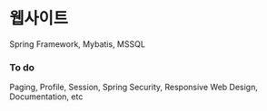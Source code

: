 # 웹사이트

Spring Framework, Mybatis, MSSQL

### To do

Paging, Profile, Session, Spring Security, Responsive Web Design, Documentation, etc
